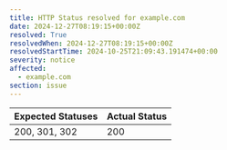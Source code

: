```yaml
---
title: HTTP Status resolved for example.com
date: 2024-12-27T08:19:15+00:00Z
resolved: True
resolvedWhen: 2024-12-27T08:19:15+00:00Z
resolvedStartTime: 2024-10-25T21:09:43.191474+00:00
severity: notice
affected:
  - example.com
section: issue
---
```


| Expected Statuses | Actual Status  |
|-------------------|----------------|
| 200, 301, 302 | 200 |
